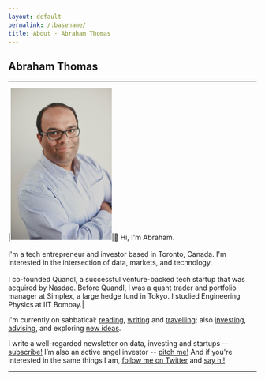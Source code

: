 ```yaml
---
layout: default
permalink: /:basename/
title: About · Abraham Thomas
---
```


## Abraham Thomas

----


|<img style="width:205px" src="/assets/img/Abraham-Thomas.jpg">|👋 Hi, I'm Abraham.<br/><br/>I'm a tech entrepreneur and investor based in Toronto, Canada. I'm interested in the intersection of data, markets, and technology.<br/><br/>I co-founded Quandl, a successful venture-backed tech startup that was acquired by Nasdaq. Before Quandl, I was a quant trader and portfolio manager at Simplex, a large hedge fund in Tokyo. I studied Engineering Physics at IIT Bombay.|

I'm currently on sabbatical: [reading](/library), [writing](/writing) and [travelling](/gallery); also [investing](/investing), [advising](/work), and exploring [new ideas](/interests).  

I write a well-regarded newsletter on data, investing and startups -- [subscribe!](/writing) I’m also an active angel investor -- [pitch me!](/investing) And if you're interested in the same things I am, [follow me on Twitter](https://twitter.com/athomasq) and [say hi!](/contact)

----
